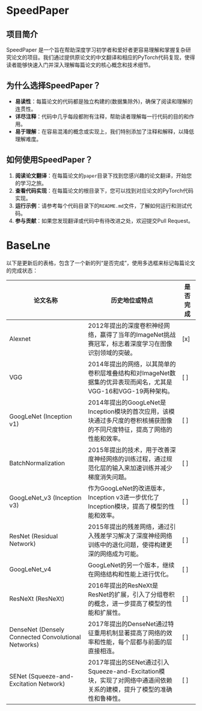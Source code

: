 # SpeedPaper

## 项目简介

SpeedPaper 是一个旨在帮助深度学习初学者和爱好者更容易理解和掌握复杂研究论文的项目。我们通过提供原论文的中文翻译和相应的PyTorch代码复现，使得读者能够快速入门并深入理解每篇论文的核心概念和技术细节。

## 为什么选择SpeedPaper？

- **易读性**：每篇论文的代码都是独立构建的(数据集除外)，确保了阅读和理解的连贯性。
- **详尽注释**：代码中几乎每段都附有注释，帮助读者理解每一行代码的目的和作用。
- **易于理解**：在容易混淆的概念或实现上，我们特别添加了注释和解释，以降低理解难度。

## 如何使用SpeedPaper？

1. **阅读论文翻译**：在每篇论文的`paper`目录下找到您感兴趣的论文翻译，开始您的学习之旅。
2. **查看代码实现**：在每篇论文的根目录下，您可以找到对应论文的PyTorch代码实现。
3. **运行示例**：请参考每个代码目录下的`README.md`文件，了解如何运行和测试代码。
4. **参与贡献**：如果您发现翻译或代码中有待改进之处，欢迎提交Pull Request。

# BaseLne

以下是更新后的表格，包含了一个新的列“是否完成”，使用多选框来标记每篇论文的完成状态：

| 论文名称                                                | 历史地位或特点                                                                    | 是否完成 |
|-----------------------------------------------------|----------------------------------------------------------------------------|------|
| Alexnet                                             | 2012年提出的深度卷积神经网络，赢得了当年的ImageNet挑战赛冠军，标志着深度学习在图像识别领域的突破。                    | [x]  |
| VGG                                                 | 2014年提出的网络，以其简单的卷积层堆叠结构和对ImageNet数据集的优异表现而闻名，尤其是VGG-16和VGG-19两种架构。         | [ ]  |
| GoogLeNet (Inception v1)                            | 2014年提出的GoogLeNet是Inception模块的首次应用，该模块通过多尺度的卷积核捕获图像的不同尺度特征，提高了网络的性能和效率。    | [ ]  |
| BatchNormalization                                  | 2015年提出的技术，用于改善深度神经网络的训练过程，通过规范化层的输入来加速训练并减少梯度消失问题。                        | [ ]  |
| GoogLeNet_v3 (Inception v3)                         | 作为GoogLeNet的改进版本，Inception v3进一步优化了Inception模块，提高了模型的性能和效率。                | [ ]  |
| ResNet (Residual Network)                           | 2015年提出的残差网络，通过引入残差学习解决了深度神经网络训练中的退化问题，使得构建更深的网络成为可能。                      | [ ]  |
| GoogLeNet_v4                                        | GoogLeNet的另一个版本，继续在网络结构和性能上进行优化。                                           | [ ]  |
| ResNeXt (ResNeXt)                                   | 2016年提出的ResNeXt是ResNet的扩展，引入了分组卷积的概念，进一步提高了模型的性能和扩展性。                      | [ ]  |
| DenseNet (Densely Connected Convolutional Networks) | 2017年提出的DenseNet通过特征重用机制显著提高了网络的效率和性能，每个层都与前面的层直接相连。                       | [ ]  |
| SENet (Squeeze-and-Excitation Network)              | 2017年提出的SENet通过引入Squeeze-and-Excitation模块，实现了对网络中通道间依赖关系的建模，提升了模型的准确性和鲁棒性。 | [ ]  |
